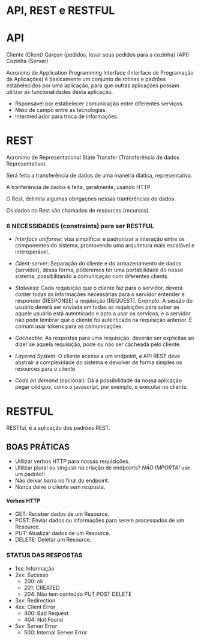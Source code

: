 # API, REST e RESTFUL

# API

Cliente (Client)
Garçon (pedidos, levar seus pedidos para a cozinha) (API)
Cozinha (Server)

Acronimo de Application Programming Interface (Interface de Programação de Aplicações) é basicamente um conjunto de rotinas e padrões estabelecidos por uma aplicação, para que outras aplicações possam utilizar as funcionalidades desta aplicação.

- Rsponsável por estabelecer comunicação entre diferentes serviços.
- Meio de campo entre as tecnologias.
- Intermediador para troca de informações.

# REST

Acronimo de Representational State Transfer (Transferência de dados Representativo).

Será feita a transferência de dados de uma maneira diática, representativa.

A tranferência de dados é feita, geralmente, usando HTTP.

O Rest, delimita algumas obrigações nessas tranferências de dados.

Os dados no Rest são chamados de resources (recursos).

### 6 NECESSIDADES (constraints) para ser RESTFUL

- _Interface uniforme_: visa simplificar e padronizar a interação entre os componentes do sistema, promovendo uma arquitetura mais escalável e interoperável.

- _Client-server_: Separação do cliente e do armazenamento de dados (servidor), dessa forma, poderemos ter uma portabilidade do nosso sistema, possibilitando a comunicação com diferentes clients.

- _Stateless_: Cada requisição que o cliente faz para o servidor, deverá conter todas as informações necessárias para o servidor entender e responder (RESPONSE) a requisição (REQUEST). Exemplo: A sessão do usuário deverá ser enviada em todas as requisições para saber se aquele usuário está autenticado e apto a usar os serviços, e o servidor não pode lembrar que o cliente foi autenticado na requisição anterior. É comum usar tokens para as comunicações.

- _Cacheable_: As respostas para uma requisição, deverão ser explicitas ao dizer se aquela requisição, pode ou não ser cacheada pelo cliente.

- _Layered System_: O cliente acessa a um endpoint, a API REST deve abstrair a complexidade do sistema e devolver de forma simples os resources para o cliente

- _Code on demand_ (opcional): Dá a possibilidade da nossa aplicação pegar códigos, como o javascript, por exemplo, e executar no cliente.

# RESTFUL

RESTful, é a aplicação dos padrões REST.

## BOAS PRÁTICAS

- Utilizar verbos HTTP para nossas requisições.
- Utilizar plural ou singular na criação de endpoints? _NÂO IMPORTA!_ use um padrão!!
- Não deixar barra no final do endpoint.
- Nunca deixe o cliente sem resposta.

#### Verbos HTTP

- GET: Receber dados de um Resource.
- POST: Enviar dados ou informações para serem processados de um Resource.
- PUT: Atualizar dados de um Resource.
- DELETE: Deletar um Resource.

### STATUS DAS RESPOSTAS

- 1xx: Informação
- 2xx: Sucesso
    - 200: ok
    - 201: CREATED
    - 204: Não tem conteúdo PUT POST DELETE
- 3xx: Redirection
- 4xx: Client Error
    - 400: Bad Request
    - 404: Not Found
- 5xx: Server Error
    - 500: Internal Server Error

